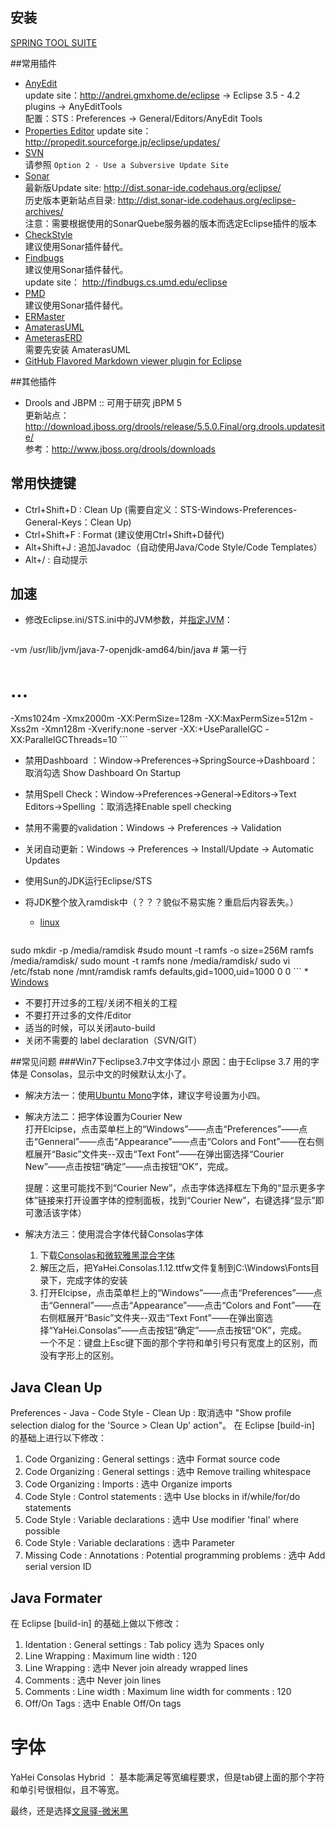## 安装
[SPRING TOOL SUITE](http://www.springsource.org/sts )

##常用插件
* [AnyEdit](http://andrei.gmxhome.de/anyedit/)  
update site：http://andrei.gmxhome.de/eclipse -> Eclipse 3.5 - 4.2 plugins -> AnyEditTools  
配置：STS : Preferences -> General/Editors/AnyEdit Tools 
* [Properties Editor](http://propedit.sourceforge.jp/index_en.html)
update site： http://propedit.sourceforge.jp/eclipse/updates/
* [SVN](http://www.eclipse.org/subversive/installation-instructions.php)  
请参照 `Option 2 - Use a Subversive Update Site`
* [Sonar](http://docs.codehaus.org/display/SONAR/Installing+SonarQube+in+Eclipse)  
最新版Update site: http://dist.sonar-ide.codehaus.org/eclipse/  
历史版本更新站点目录: http://dist.sonar-ide.codehaus.org/eclipse-archives/  
注意：需要根据使用的SonarQuebe服务器的版本而选定Eclipse插件的版本
* [CheckStyle](http://eclipse-cs.sourceforge.net/)  
建议使用Sonar插件替代。
* [Findbugs](http://findbugs.sourceforge.net/manual/eclipse.html)  
建议使用Sonar插件替代。  
update site： http://findbugs.cs.umd.edu/eclipse
* [PMD](http://pmd.sourceforge.net/)  
建议使用Sonar插件替代。  
* [ERMaster](http://ermaster.sourceforge.net/)
* [AmaterasUML](http://amateras.sourceforge.jp/cgi-bin/fswiki_en/wiki.cgi?page=AmaterasUML)
* [AmeterasERD](http://amateras.sourceforge.jp/cgi-bin/fswiki_en/wiki.cgi?page=AmaterasERD)  
需要先安装 AmaterasUML
* [GitHub Flavored Markdown viewer plugin for Eclipse](https://marketplace.eclipse.org/content/github-flavored-markdown-viewer-plugin-eclipse)

##其他插件
* Drools and JBPM
:: 可用于研究 jBPM 5<br/>更新站点：http://download.jboss.org/drools/release/5.5.0.Final/org.drools.updatesite/ <br/>参考：http://www.jboss.org/drools/downloads

## 常用快捷键
* Ctrl+Shift+D : Clean Up (需要自定义：STS-Windows-Preferences-General-Keys：Clean Up)
* Ctrl+Shift+F : Format (建议使用Ctrl+Shift+D替代)
* Alt+Shift+J  : 追加Javadoc（自动使用Java/Code Style/Code Templates）
* Alt+/        : 自动提示

## 加速
* 修改Eclipse.ini/STS.ini中的JVM参数，并[指定JVM](http://wiki.eclipse.org/Eclipse.ini#-vm_value:_Linux_Example)：

    ```cfg
-vm /usr/lib/jvm/java-7-openjdk-amd64/bin/java  # 第一行
# ...
-Xms1024m
-Xmx2000m
-XX:PermSize=128m
-XX:MaxPermSize=512m
-Xss2m
-Xmn128m
-Xverify:none
-server
-XX:+UseParallelGC
-XX:ParallelGCThreads=10
    ```
* 禁用Dashboard ：Window->Preferences->SpringSource->Dashboard：取消勾选 Show Dashboard On Startup
* 禁用Spell Check：Window->Preferences->General->Editors->Text Editors->Spelling ：取消选择Enable spell checking
* 禁用不需要的validation：Windows -> Preferences -> Validation
* 关闭自动更新：Windows -> Preferences -> Install/Update -> Automatic Updates
* 使用Sun的JDK运行Eclipse/STS
* 将JDK整个放入ramdisk中（？？？貌似不易实施？重启后内容丢失。）
    * [linux](https://wiki.archlinux.org/index.php/Ramdisk)

    ```bash
sudo mkdir -p /media/ramdisk
#sudo mount -t ramfs -o size=256M ramfs /media/ramdisk/
sudo mount -t ramfs none /media/ramdisk/
sudo vi /etc/fstab
none  /mnt/ramdisk    ramfs   defaults,gid=1000,uid=1000      0   0 
    ```
    * [Windows](http://www.softperfect.com/products/ramdisk/)
* 不要打开过多的工程/关闭不相关的工程
* 不要打开过多的文件/Editor
* 适当的时候，可以关闭auto-build
* 关闭不需要的 label declaration（SVN/GIT）


##常见问题
###Win7下eclipse3.7中文字体过小
原因：由于Eclipse 3.7 用的字体是 Consolas，显示中文的时候默认太小了。
* 解决方法一：使用[Ubuntu Mono](http://font.ubuntu.com/)字体，建议字号设置为小四。
* 解决方法二：把字体设置为Courier New  
    打开Elcipse，点击菜单栏上的“Windows”——点击“Preferences”——点击“Genneral”——点击“Appearance”——点击“Colors and Font”——在右侧框展开“Basic”文件夹--双击“Text Font”——在弹出窗选择“Courier New”——点击按钮“确定”——点击按钮“OK”，完成。  

    提醒：这里可能找不到“Courier New”，点击字体选择框左下角的“显示更多字体”链接来打开设置字体的控制面板，找到“Courier New”，右键选择“显示”即可激活该字体）

* 解决方法三：使用混合字体代替Consolas字体
    1. 下载[Consolas和微软雅黑混合字体](http://files.cnblogs.com/icelyb24/YaHei.Consolas.1.12.rar)
    2. 解压之后，把YaHei.Consolas.1.12.ttfw文件复制到C:\Windows\Fonts目录下，完成字体的安装
    3. 打开Elcipse，点击菜单栏上的“Windows”——点击“Preferences”——点击“Genneral”——点击“Appearance”——点击“Colors and Font”——在右侧框展开“Basic”文件夹--双击“Text Font”——在弹出窗选择“YaHei.Consolas”——点击按钮“确定”——点击按钮“OK”，完成。  
    一个不足：键盘上Esc键下面的那个字符和单引号只有宽度上的区别，而没有字形上的区别。


## Java Clean Up
Preferences - Java - Code Style - Clean Up : 取消选中 "Show profile selection dialog for the 'Source > Clean Up' action"。
在 Eclipse [build-in] 的基础上进行以下修改：

1. Code Organizing : General settings : 选中 Format source code
1. Code Organizing : General settings : 选中 Remove trailing whitespace
1. Code Organizing : Imports : 选中 Organize imports
1. Code Style : Control statements : 选中 Use blocks in if/while/for/do statements
1. Code Style : Variable declarations : 选中 Use modifier 'final' where possible
1. Code Style : Variable declarations : 选中 Parameter
1. Missing Code : Annotations : Potential programming problems : 选中 Add serial version ID




## Java Formater
在 Eclipse [build-in] 的基础上做以下修改：

1. Identation : General settings : Tab policy 选为 Spaces only
1. Line Wrapping : Maximum line width : 120
1. Line Wrapping : 选中 Never join already wrapped lines
1. Comments : 选中 Never join lines
1. Comments : Line width : Maximum line width for comments : 120
1. Off/On Tags : 选中 Enable Off/On tags

# 字体
YaHei Consolas Hybrid ： 基本能满足等宽编程要求，但是tab键上面的那个字符和单引号很相似，且不等宽。

最终，还是选择[文泉驿-微米黑](http://wiki.ubuntu.org.cn/%E5%AD%97%E4%BD%93)